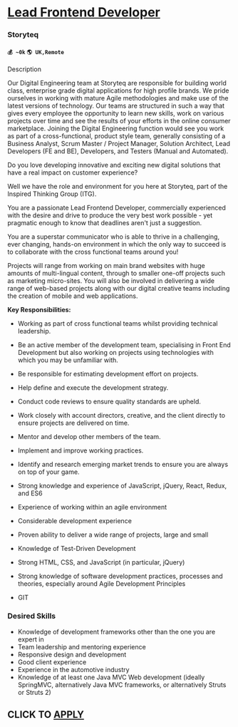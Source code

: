 # [Lead Frontend Developer](https://www.remotewlb.com/apply/lead-frontend-developer-39844)  
### Storyteq  
#### `💰 ~0k` `🌎 UK,Remote`  

Description

Our Digital Engineering team at Storyteq are responsible for building world class, enterprise grade digital applications for high profile brands. We pride ourselves in working with mature Agile methodologies and make use of the latest versions of technology. Our teams are structured in such a way that gives every employee the opportunity to learn new skills, work on various projects over time and see the results of your efforts in the online consumer marketplace. Joining the Digital Engineering function would see you work as part of a cross-functional, product style team, generally consisting of a Business Analyst, Scrum Master / Project Manager, Solution Architect, Lead Developers (FE and BE), Developers, and Testers (Manual and Automated).

  
Do you love developing innovative and exciting new digital solutions that have a real impact on customer experience?  

Well we have the role and environment for you here at Storyteq, part of the Inspired Thinking Group (ITG).

You are a passionate Lead Frontend Developer, commercially experienced with the desire and drive to produce the very best work possible - yet pragmatic enough to know that deadlines aren't just a suggestion.

You are a superstar communicator who is able to thrive in a challenging, ever changing, hands-on environment in which the only way to succeed is to collaborate with the cross functional teams around you!

Projects will range from working on main brand websites with huge amounts of multi-lingual content, through to smaller one-off projects such as marketing micro-sites. You will also be involved in delivering a wide range of web-based projects along with our digital creative teams including the creation of mobile and web applications.

 **Key Responsibilities:**

  * Working as part of cross functional teams whilst providing technical leadership.
  * Be an active member of the development team, specialising in Front End Development but also working on projects using technologies with which you may be unfamiliar with.
  * Be responsible for estimating development effort on projects.
  * Help define and execute the development strategy.
  * Conduct code reviews to ensure quality standards are upheld.
  * Work closely with account directors, creative, and the client directly to ensure projects are delivered on time.
  * Mentor and develop other members of the team.
  * Implement and improve working practices.
  * Identify and research emerging market trends to ensure you are always on top of your game.

  * Strong knowledge and experience of JavaScript, jQuery, React, Redux, and ES6
  * Experience of working within an agile environment
  * Considerable development experience
  * Proven ability to deliver a wide range of projects, large and small
  * Knowledge of Test-Driven Development
  * Strong HTML, CSS, and JavaScript (in particular, jQuery)
  * Strong knowledge of software development practices, processes and theories, especially around Agile Development Principles
  * GIT

###  

### Desired Skills

  * Knowledge of development frameworks other than the one you are expert in
  * Team leadership and mentoring experience
  * Responsive design and development
  * Good client experience
  * Experience in the automotive industry
  * Knowledge of at least one Java MVC Web development (ideally SpringMVC, alternatively Java MVC frameworks, or alternatively Struts or Struts 2)

  
## CLICK TO [APPLY](https://www.remotewlb.com/apply/lead-frontend-developer-39844)

